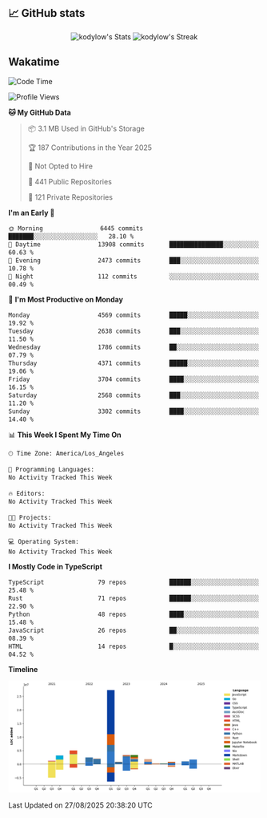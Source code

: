 ## 📈 GitHub stats
<!--START_SECTION:github-->
<div class="badges-githubstats">
  <p align="center">
    <img src="https://github-readme-stats.vercel.app/api?username=kodylow&theme=tokyonight&show_icons=true&hide_border=true&count_private=true" alt="kodylow's Stats" height="165">
    <img src="https://github-readme-streak-stats.herokuapp.com/?user=kodylow&theme=tokyonight&hide_border=true" alt="kodylow's Streak" height="165">
  </p>
</div>
<!--END_SECTION:github-->

## Wakatime 
<!--START_SECTION:waka-->
![Code Time](http://img.shields.io/badge/Code%20Time-1%2C294%20hrs%2031%20mins-blue)

![Profile Views](http://img.shields.io/badge/Profile%20Views-0-blue)

**🐱 My GitHub Data** 

> 📦 3.1 MB Used in GitHub's Storage 
 > 
> 🏆 187 Contributions in the Year 2025
 > 
> 🚫 Not Opted to Hire
 > 
> 📜 441 Public Repositories 
 > 
> 🔑 121 Private Repositories 
 > 
**I'm an Early 🐤** 

```text
🌞 Morning                6445 commits        ███████░░░░░░░░░░░░░░░░░░   28.10 % 
🌆 Daytime                13908 commits       ███████████████░░░░░░░░░░   60.63 % 
🌃 Evening                2473 commits        ███░░░░░░░░░░░░░░░░░░░░░░   10.78 % 
🌙 Night                  112 commits         ░░░░░░░░░░░░░░░░░░░░░░░░░   00.49 % 
```
📅 **I'm Most Productive on Monday** 

```text
Monday                   4569 commits        █████░░░░░░░░░░░░░░░░░░░░   19.92 % 
Tuesday                  2638 commits        ███░░░░░░░░░░░░░░░░░░░░░░   11.50 % 
Wednesday                1786 commits        ██░░░░░░░░░░░░░░░░░░░░░░░   07.79 % 
Thursday                 4371 commits        █████░░░░░░░░░░░░░░░░░░░░   19.06 % 
Friday                   3704 commits        ████░░░░░░░░░░░░░░░░░░░░░   16.15 % 
Saturday                 2568 commits        ███░░░░░░░░░░░░░░░░░░░░░░   11.20 % 
Sunday                   3302 commits        ████░░░░░░░░░░░░░░░░░░░░░   14.40 % 
```


📊 **This Week I Spent My Time On** 

```text
🕑︎ Time Zone: America/Los_Angeles

💬 Programming Languages: 
No Activity Tracked This Week

🔥 Editors: 
No Activity Tracked This Week

🐱‍💻 Projects: 
No Activity Tracked This Week

💻 Operating System: 
No Activity Tracked This Week
```

**I Mostly Code in TypeScript** 

```text
TypeScript               79 repos            ██████░░░░░░░░░░░░░░░░░░░   25.48 % 
Rust                     71 repos            ██████░░░░░░░░░░░░░░░░░░░   22.90 % 
Python                   48 repos            ████░░░░░░░░░░░░░░░░░░░░░   15.48 % 
JavaScript               26 repos            ██░░░░░░░░░░░░░░░░░░░░░░░   08.39 % 
HTML                     14 repos            █░░░░░░░░░░░░░░░░░░░░░░░░   04.52 % 
```



**Timeline**

![Lines of Code chart](https://raw.githubusercontent.com/Kodylow/Kodylow/master/assets/bar_graph.png)


 Last Updated on 27/08/2025 20:38:20 UTC
<!--END_SECTION:waka-->

